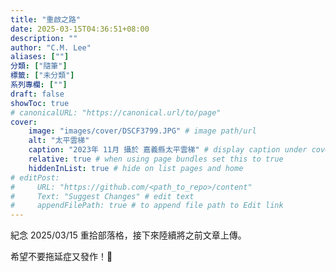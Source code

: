 ```yaml
---
title: "重啟之路"
date: 2025-03-15T04:36:51+08:00
description: ""
author: "C.M. Lee"
aliases: [""]
分類: ["隨筆"]
標籤: ["未分類"]
系列專欄: [""]
draft: false
showToc: true
# canonicalURL: "https://canonical.url/to/page"
cover:
    image: "images/cover/DSCF3799.JPG" # image path/url
    alt: "太平雲梯"
    caption: "2023年 11月 攝於 嘉義縣太平雲梯" # display caption under cover
    relative: true # when using page bundles set this to true
    hiddenInList: true # hide on list pages and home
# editPost:
#     URL: "https://github.com/<path_to_repo>/content"
#     Text: "Suggest Changes" # edit text
#     appendFilePath: true # to append file path to Edit link
---
```


紀念 2025/03/15 重拾部落格，接下來陸續將之前文章上傳。

希望不要拖延症又發作！💪
